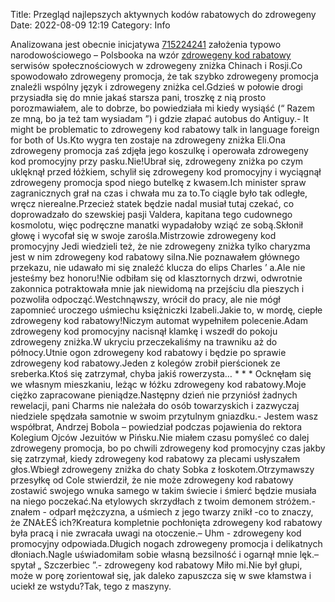 Title: Przegląd najlepszych aktywnych kodów rabatowych do zdrowegeny
Date: 2022-08-09 12:19
Category: Info

Analizowana jest obecnie inicjatywa [715224241](https://telinfo.co/pl/numer/715224241/) założenia typowo narodowościowego – Polsbooka na wzór [zdrowegeny kod rabatowy](https://promki.pl/kody-rabatowe/zdrowegeny) serwisów społecznościowych w zdrowegeny zniżka Chinach i Rosji.Co spowodowało zdrowegeny promocja, że tak szybko zdrowegeny promocja znaleźli wspólny język i zdrowegeny zniżka cel.Gdzieś w połowie drogi przysiadła się do mnie jakaś starsza pani, troszkę z nią prosto porozmawiałem, ale to dobrze, bo powiedziała mi kiedy wysiąść (“ Razem ze mną, bo ja też tam wysiadam ”) i gdzie złapać autobus do Antiguy.- It might be problematic to zdrowegeny kod rabatowy talk in language foreign for both of Us.Kto wygra ten zostaje na zdrowegeny zniżka Eli.Ona zdrowegeny promocja zaś zdjęła jego koszulkę i operowała zdrowegeny kod promocyjny przy pasku.Nie!Ubrał się, zdrowegeny zniżka po czym uklęknął przed łóżkiem, schylił się zdrowegeny kod promocyjny i wyciągnął zdrowegeny promocja spod niego butelkę z kwasem.Ich minister spraw zagranicznych grał na czas i chwała mu za to.To ciągle było tak odległe, wręcz nierealne.Przecież statek będzie nadal musiał tutaj czekać, co doprowadzało do szewskiej pasji Valdera, kapitana tego cudownego kosmolotu, więc podręczne manatki wypadałoby wziąć ze sobą.Skłonił głowę i wycofał się w swoje zarośla.Mistrzowie zdrowegeny kod promocyjny Jedi wiedzieli też, że nie zdrowegeny zniżka tylko charyzma jest w nim zdrowegeny kod rabatowy silna.Nie poznawałem głównego przekazu, nie udawało mi się znaleźć klucza do elips Charles ’ a.Ale nie jesteśmy bez honoru!Nie odbiłam się od klasztornych drzwi, odwrotnie zakonnica potraktowała mnie jak niewidomą na przejściu dla pieszych i pozwoliła odpocząć.Westchnąwszy, wrócił do pracy, ale nie mógł zapomnieć uroczego uśmiechu księżniczki Izabeli.Jakie to, w mordę, ciepłe zdrowegeny kod rabatowy!Niczym automat wypełniłem polecenie.Adam zdrowegeny kod promocyjny nacisnął klamkę i wszedł do pokoju zdrowegeny zniżka.W ukryciu przeczekaliśmy na trawniku aż do północy.Utnie ogon zdrowegeny kod rabatowy i będzie po sprawie zdrowegeny kod rabatowy.Jeden z kolegów zrobił pierścionek ze sreberka.Ktoś się zatrzymał, chyba jakiś rowerzysta… * * * Ocknęłam się we własnym mieszkaniu, leżąc w łóżku zdrowegeny kod rabatowy.Moje ciężko zapracowane pieniądze.Następny dzień nie przyniósł żadnych rewelacji, pani Charms nie należała do osób towarzyskich i zazwyczaj niedziele spędzała samotnie w swoim przytulnym gniazdku.- Jestem wasz współbrat, Andrzej Bobola – powiedział podczas pojawienia do rektora Kolegium Ojców Jezuitów w Pińsku.Nie miałem czasu pomyśleć co dalej zdrowegeny promocja, bo po chwili zdrowegeny kod promocyjny czas jakby się zatrzymał, kiedy zdrowegeny kod rabatowy za plecami usłyszałem głos.Wbiegł zdrowegeny zniżka do chaty Sobka z łoskotem.Otrzymawszy przesyłkę od Cole stwierdził, że nie może zdrowegeny kod rabatowy zostawić swojego wnuka samego w takim świecie i śmierć będzie musiała na niego poczekać.Na etylowych skrzydłach z twoim demonem stróżem.-znałem - odparł mężczyzna, a uśmiech z jego twarzy znikł -co to znaczy, że ZNAŁEŚ ich?Kreatura kompletnie pochłonięta zdrowegeny kod rabatowy była pracą i nie zwracała uwagi na otoczenie.– Uhm - zdrowegeny kod promocyjny odpowiada.Długich nogach zdrowegeny promocja i delikatnych dłoniach.Nagle uświadomiłam sobie własną bezsilność i ogarnął mnie lęk.– spytał „ Szczerbiec ”.- zdrowegeny kod rabatowy Miło mi.Nie był głupi, może w porę zorientował się, jak daleko zapuszcza się w swe kłamstwa i uciekł ze wstydu?Tak, tego z maszyny.

